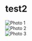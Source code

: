 # test2

<link rel="stylesheet" href="https://unpkg.com/swiper/swiper-bundle.min.css" />

<div class="swiper">
  <div class="swiper-wrapper">
    <div class="swiper-slide"><img src="https://dl.gitea.com/screenshots/home_timeline.png" alt="Photo 1" /></div>
    <div class="swiper-slide"><img src="https://dl.gitea.com/screenshots/user_profile.png)" alt="Photo 2" /></div>
    <div class="swiper-slide"><img src="https://dl.gitea.com/screenshots/global_issues.png" alt="Photo 3" /></div>
  </div>
  <div class="swiper-button-next"></div>
  <div class="swiper-button-prev"></div>
</div>

<script src="https://unpkg.com/swiper/swiper-bundle.min.js"></script>
<script>
  const swiper = new Swiper('.swiper', {
    navigation: {
      nextEl: '.swiper-button-next',
      prevEl: '.swiper-button-prev',
    },
    loop: true,
  });
</script>
